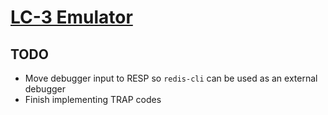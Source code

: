 # [LC-3 Emulator](https://en.wikipedia.org/wiki/LC-3)

## TODO

- Move debugger input to RESP so `redis-cli` can be used as an external debugger
- Finish implementing TRAP codes
